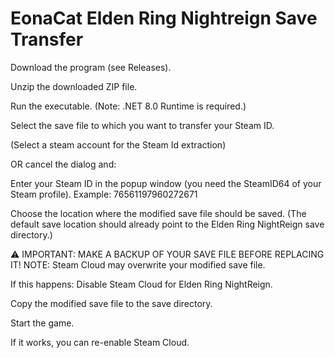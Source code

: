 # EonaCat Elden Ring Nightreign Save Transfer

Download the program (see Releases).

Unzip the downloaded ZIP file.

Run the executable. (Note: .NET 8.0 Runtime is required.)

Select the save file to which you want to transfer your Steam ID.

(Select a steam account for the Steam Id extraction)

OR cancel the dialog and:

Enter your Steam ID in the popup window (you need the SteamID64 of your Steam profile).
Example:
76561197960272671


Choose the location where the modified save file should be saved.
(The default save location should already point to the Elden Ring NightReign save directory.)

⚠️ IMPORTANT: MAKE A BACKUP OF YOUR SAVE FILE BEFORE REPLACING IT!
NOTE: Steam Cloud may overwrite your modified save file.

If this happens:
Disable Steam Cloud for Elden Ring NightReign.

Copy the modified save file to the save directory.

Start the game.

If it works, you can re-enable Steam Cloud.